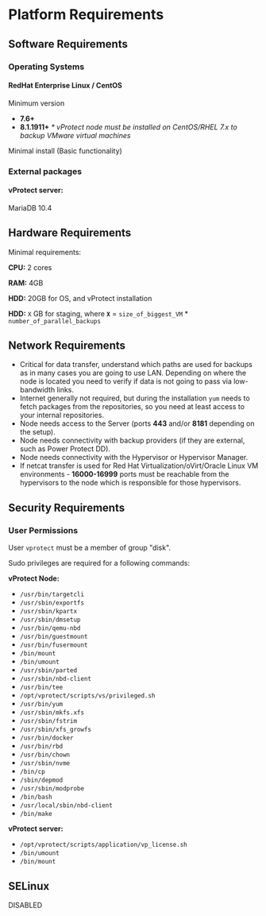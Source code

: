 # Platform Requirements

## Software Requirements

### Operating Systems

#### RedHat Enterprise Linux / CentOS

Minimum version

* **7.6+**
* **8.1.1911+** _\* vProtect node must be installed on CentOS/RHEL 7.x to backup VMware virtual machines_

Minimal install \(Basic functionality\)

### External packages

#### vProtect server:

MariaDB 10.4

## Hardware Requirements

Minimal requirements:

**CPU:** 2 cores

**RAM:** 4GB

**HDD:** 20GB for OS, and vProtect installation

**HDD:** `X` GB for staging, where **`X`** = `size_of_biggest_VM` \* `number_of_parallel_backups`

## Network Requirements

* Critical for data transfer, understand which paths are used for backups as in many cases you are going to use LAN. Depending on where the node is located you need to verify if data is not going to pass via low-bandwidth links.
* Internet generally not required, but during the installation `yum` needs to fetch packages from the repositories, so you need at least access to your internal repositories.
* Node needs access to the Server \(ports **443** and/or **8181** depending on the setup\).
* Node needs connectivity with backup providers \(if they are external, such as Power Protect DD\).
* Node needs connectivity with the Hypervisor or Hypervisor Manager.
* If netcat transfer is used for Red Hat Virtualization/oVirt/Oracle Linux VM environments - **16000-16999** ports must be reachable from the hypervisors to the node which is responsible for those hypervisors.

## Security Requirements

### User Permissions

User `vprotect` must be a member of group "disk".

Sudo privileges are required for a following commands:

**vProtect Node:**

* `/usr/bin/targetcli`
* `/usr/sbin/exportfs`
* `/usr/sbin/kpartx`
* `/usr/sbin/dmsetup`
* `/usr/bin/qemu-nbd`
* `/usr/bin/guestmount`
* `/usr/bin/fusermount`
* `/bin/mount`
* `/bin/umount`
* `/usr/sbin/parted`
* `/usr/sbin/nbd-client`
* `/usr/bin/tee`
* `/opt/vprotect/scripts/vs/privileged.sh`
* `/usr/bin/yum`
* `/usr/sbin/mkfs.xfs`
* `/usr/sbin/fstrim`
* `/usr/sbin/xfs_growfs`
* `/usr/bin/docker`
* `/usr/bin/rbd`
* `/usr/bin/chown`
* `/usr/sbin/nvme`
* `/bin/cp`
* `/sbin/depmod`
* `/usr/sbin/modprobe`
* `/bin/bash`
* `/usr/local/sbin/nbd-client`
* `/bin/make`

**vProtect server:**

* `/opt/vprotect/scripts/application/vp_license.sh`
* `/bin/umount`
* `/bin/mount`

## SELinux

DISABLED

